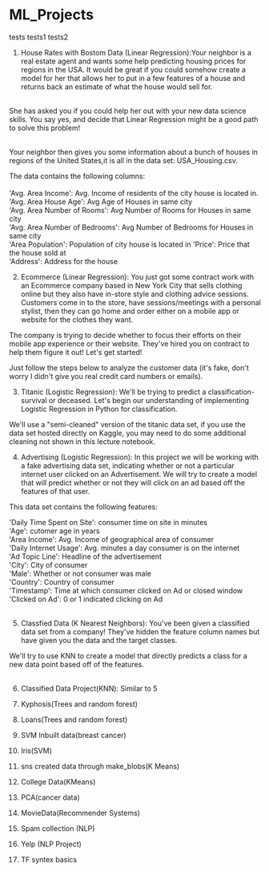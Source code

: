 # ML_Projects

tests
tests1
tests2

1. House Rates with Bostom Data (Linear Regression):Your neighbor is a real estate agent and wants some help predicting housing prices for regions in the USA. It would be great if you could somehow create a model for her that allows her to put in a few features of a house and returns back an estimate of what the house would sell for.</br>
</br>
She has asked you if you could help her out with your new data science skills. You say yes, and decide that Linear Regression might be a good path to solve this problem!</br>
</br>

Your neighbor then gives you some information about a bunch of houses in regions of the United States,it is all in the data set: USA_Housing.csv.</br>

The data contains the following columns:</br>
</br>
'Avg. Area Income': Avg. Income of residents of the city house is located in.</br>
'Avg. Area House Age': Avg Age of Houses in same city</br>
'Avg. Area Number of Rooms': Avg Number of Rooms for Houses in same city</br>
'Avg. Area Number of Bedrooms': Avg Number of Bedrooms for Houses in same city</br>
'Area Population': Population of city house is located in
'Price': Price that the house sold at</br>
'Address': Address for the house</br>

2. Ecommerce (Linear Regression): You just got some contract work with an Ecommerce company based in New York City that sells clothing online but they also have in-store style and clothing advice sessions. Customers come in to the store, have sessions/meetings with a personal stylist, then they can go home and order either on a mobile app or website for the clothes they want.</br>

The company is trying to decide whether to focus their efforts on their mobile app experience or their website. They've hired you on contract to help them figure it out! Let's get started!</br>

Just follow the steps below to analyze the customer data (it's fake, don't worry I didn't give you real credit card numbers or emails).</br>

3. Titanic (Logistic Regression): We'll be trying to predict a classification- survival or deceased. Let's begin our understanding of implementing Logistic Regression in Python for classification.</br>

We'll use a "semi-cleaned" version of the titanic data set, if you use the data set hosted directly on Kaggle, you may need to do some additional cleaning not shown in this lecture notebook.</br>

4. Advertising (Logistic Regression): In this project we will be working with a fake advertising data set, indicating whether or not a particular internet user clicked on an Advertisement. We will try to create a model that will predict whether or not they will click on an ad based off the features of that user.</br>

This data set contains the following features:</br>

'Daily Time Spent on Site': consumer time on site in minutes</br>
'Age': cutomer age in years</br>
'Area Income': Avg. Income of geographical area of consumer</br>
'Daily Internet Usage': Avg. minutes a day consumer is on the internet</br>
'Ad Topic Line': Headline of the advertisement</br>
'City': City of consumer</br>
'Male': Whether or not consumer was male</br>
'Country': Country of consumer</br>
'Timestamp': Time at which consumer clicked on Ad or closed window</br>
'Clicked on Ad': 0 or 1 indicated clicking on Ad
</br>
</br>

5. Classfied Data (K Nearest Neighbors): You've been given a classified data set from a company! They've hidden the feature column names but have given you the data and the target classes.</br>

We'll try to use KNN to create a model that directly predicts a class for a new data point based off of the features.</br>
</br>

6. Classified Data Project(KNN): Similar to 5

7. Kyphosis(Trees and random forest)

8. Loans(Trees and random forest)

9. SVM Inbuilt data(breast cancer)

10. Iris(SVM)

11. sns created data through make_blobs(K Means)

12. College Data(KMeans)

13. PCA(cancer data)

14. MovieData(Recommender Systems)

15. Spam collection (NLP)

16. Yelp (NLP Project)

17. TF syntex basics

